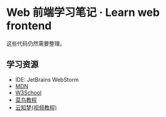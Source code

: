 # Web 前端学习笔记 · Learn web frontend

这些代码仍然需要整理。

## 学习资源

* IDE: JetBrains WebStorm
* [MDN](https://developer.mozilla.org/zh-CN/docs/Web/JavaScript)
* [W3School](http://www.w3school.com.cn/js/index.asp)
* [菜鸟教程](http://www.runoob.com/jsref/jsref-tutorial.html)
* [云知梦(视频教程)](http://www.yzmedu.com/person)